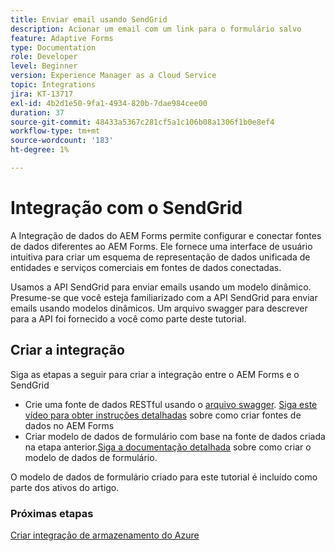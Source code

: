 ```yaml
---
title: Enviar email usando SendGrid
description: Acionar um email com um link para o formulário salvo
feature: Adaptive Forms
type: Documentation
role: Developer
level: Beginner
version: Experience Manager as a Cloud Service
topic: Integrations
jira: KT-13717
exl-id: 4b2d1e50-9fa1-4934-820b-7dae984cee00
duration: 37
source-git-commit: 48433a5367c281cf5a1c106b08a1306f1b0e8ef4
workflow-type: tm+mt
source-wordcount: '183'
ht-degree: 1%

---
```


# Integração com o SendGrid

A Integração de dados do AEM Forms permite configurar e conectar fontes de dados diferentes ao AEM Forms. Ele fornece uma interface de usuário intuitiva para criar um esquema de representação de dados unificada de entidades e serviços comerciais em fontes de dados conectadas.

Usamos a API SendGrid para enviar emails usando um modelo dinâmico. Presume-se que você esteja familiarizado com a API SendGrid para enviar emails usando modelos dinâmicos. Um arquivo swagger para descrever para a API foi fornecido a você como parte deste tutorial.

## Criar a integração

Siga as etapas a seguir para criar a integração entre o AEM Forms e o SendGrid

* Crie uma fonte de dados RESTful usando o [arquivo swagger](./assets/SendGridWithDynamicTemplate.yaml). [Siga este vídeo para obter instruções detalhadas](https://experienceleague.adobe.com/docs/experience-manager-learn/forms/ic-web-channel-tutorial/parttwo.html?lang=pt-BR) sobre como criar fontes de dados no AEM Forms
* Criar modelo de dados de formulário com base na fonte de dados criada na etapa anterior.[Siga a documentação detalhada](https://experienceleague.adobe.com/docs/experience-manager-cloud-service/content/forms/integrate/use-form-data-model/create-form-data-models.html?lang=pt-BR) sobre como criar o modelo de dados de formulário.

O modelo de dados de formulário criado para este tutorial é incluído como parte dos ativos do artigo.

### Próximas etapas

[Criar integração de armazenamento do Azure](./create-fdm.md)
